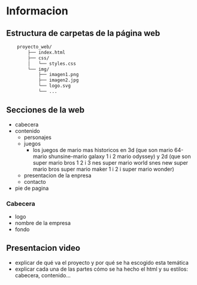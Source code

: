 # Informacion

## Estructura de carpetas de la página web

```bash
    proyecto_web/
        ├── index.html
        ├── css/
        │   └── styles.css
        └── img/
            ├── imagen1.png
            ├── imagen2.jpg
            └── logo.svg
            └── ...
```

## Secciones de la web
- cabecera 
- contenido
    - personajes
    - juegos
        - los juegos de mario  mas historicos en 3d (que son mario 64-mario shunsine-mario galaxy 1 i 2 mario odyssey) y 2d  (que son super mario bros 1 2  i 3 nes super mario world snes new super mario bros super mario maker 1 i 2 i super  mario wonder)
    - presentacion de la enpresa 
    - contacto 
- pie de pagina

### Cabecera
- logo
- nombre de la empresa
- fondo

## Presentacion video
- explicar de qué va el proyecto y por qué se ha escogido esta temática
- explicar cada una de las partes cómo se ha hecho el html y su estilos: cabecera, contenido...
